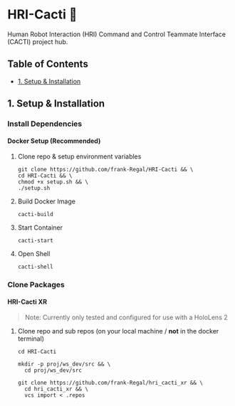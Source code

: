 # HRI-Cacti :cactus:
Human Robot Interaction (HRI) Command and Control Teammate Interface (CACTI) project hub.

## Table of Contents
   * [1. Setup & Installation](#1-setup-&-installation)

## 1. Setup & Installation

### Install Dependencies
#### Docker Setup (Recommended)
  1. Clone repo & setup environment variables
     ```shell
     git clone https://github.com/frank-Regal/HRI-Cacti && \
     cd HRI-Cacti && \
     chmod +x setup.sh && \
     ./setup.sh
     ```
  2. Build Docker Image
     ```shell
     cacti-build
     ```
  3. Start Container
     ```shell
     cacti-start
     ```
  4. Open Shell
     ```shell
     cacti-shell
     ```

### Clone Packages
#### HRI-Cacti XR
> Note: Currently only tested and configured for use with a HoloLens 2
  1. Clone repo and sub repos (on your local machine / **not** in the docker terminal)
       ```shell
       cd HRI-Cacti
       ```
       ```shell
       mkdir -p proj/ws_dev/src && \
         cd proj/ws_dev/src
       ```
       ```shell
       git clone https://github.com/frank-Regal/hri_cacti_xr && \
         cd hri_cacti_xr && \
         vcs import < .repos
       ```
